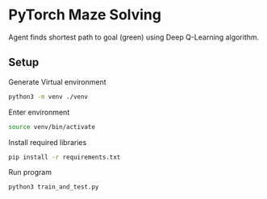 # PyTorch Maze Solving
Agent finds shortest path to goal (green) using Deep Q-Learning algorithm.

## Setup
Generate Virtual environment
```bash
python3 -m venv ./venv
```
Enter environment
```bash
source venv/bin/activate
```
Install required libraries
```bash
pip install -r requirements.txt
```
Run program
```bash
python3 train_and_test.py
```
